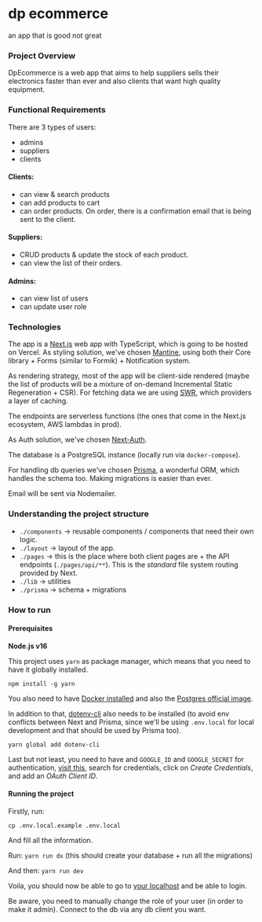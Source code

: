 # dp ecommerce

an app that is good not great

### Project Overview

DpEcommerce is a web app that aims to help suppliers sells their electronics faster than ever and also clients that want high quality equipment.

### Functional Requirements

There are 3 types of users:

- admins
- suppliers
- clients

#### Clients:

- can view & search products
- can add products to cart
- can order products. On order, there is a confirmation email that is being sent to the client.

#### Suppliers:

- CRUD products & update the stock of each product.
- can view the list of their orders.

#### Admins:

- can view list of users
- can update user role

### Technologies

The app is a [Next.js](https://nextjs.org/) web app with TypeScript, which is going to be hosted on Vercel. As styling solution, we've chosen [Mantine](https://mantine.dev), using both their Core library + Forms (similar to Formik) + Notification system.

As rendering strategy, most of the app will be client-side rendered (maybe the list of products will be a mixture of on-demand Incremental Static Regeneration + CSR). For fetching data we are using [SWR](https://swr.vercel.app/), which providers a layer of caching.

The endpoints are serverless functions (the ones that come in the Next.js ecosystem, AWS lambdas in prod).

As Auth solution, we've chosen [Next-Auth](https://next-auth.js.org/).

The database is a PostgreSQL instance (locally run via `docker-compose`).

For handling db queries we've chosen [Prisma](https://www.prisma.io/), a wonderful ORM, which handles the schema too. Making migrations is easier than ever.

Email will be sent via Nodemailer.

### Understanding the project structure

- `./components` -> reusable components / components that need their own logic.
- `./layout` -> layout of the app.
- `./pages` -> this is the place where both client pages are + the API endpoints (`./pages/api/**`). This is the _standard_ file system routing provided by Next.
- `./lib` -> utilities
- `./prisma` -> schema + migrations

### How to run

#### Prerequisites

**Node.js v16**

This project uses `yarn` as package manager, which means that you need to have it globally installed.

```
npm install -g yarn
```

You also need to have [Docker installed](https://www.docker.com/products/docker-desktop/) and also the [Postgres official image](https://hub.docker.com/_/postgres).

In addition to that, [dotenv-cli](https://www.npmjs.com/package/dotenv-cli) also needs to be installed (to avoid env conflicts between Next and Prisma, since we'll be using `.env.local` for local development and that should be used by Prisma too).

```
yarn global add dotenv-cli
```

Last but not least, you need to have and `GOOGLE_ID` and `GOOGLE_SECRET` for authentication, [visit this](https://console.cloud.google.com), search for credentials, click on _Create Credentials_, and add an _OAuth Client ID_.

#### Running the project

Firstly, run:

```
cp .env.local.example .env.local
```

And fill all the information.

Run: `yarn run dx` (this should create your database + run all the migrations)

And then: `yarn run dev`

Voila, you should now be able to go to [your localhost](http://localhost:3000) and be able to login.

Be aware, you need to manually change the role of your user (in order to make it admin). Connect to the db via any db client you want.
